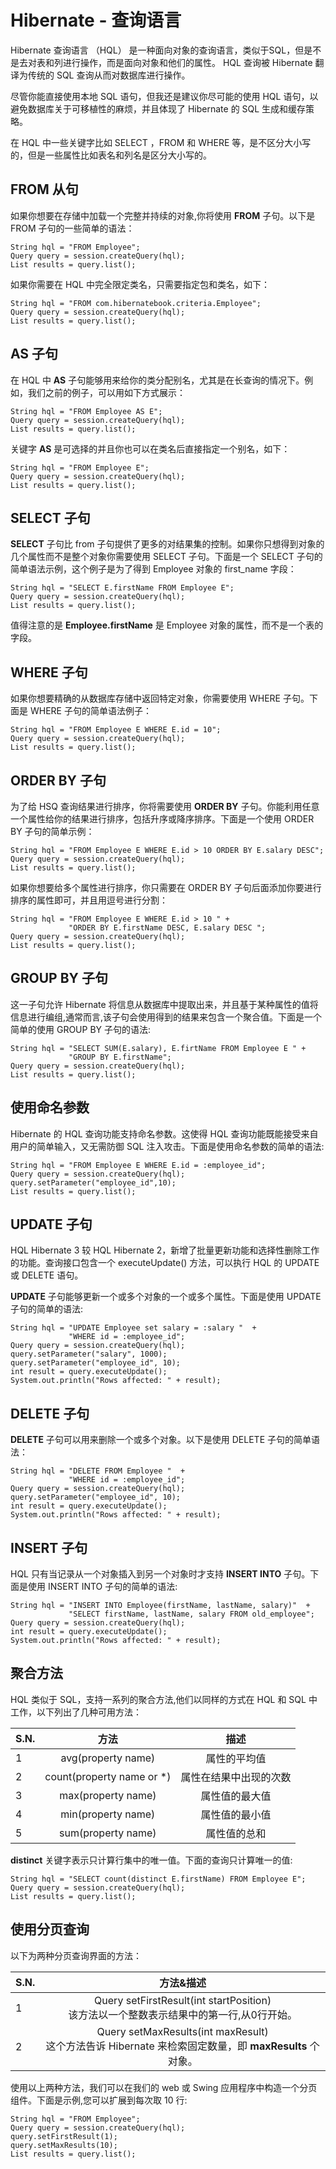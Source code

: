 # Hibernate - 查询语言

Hibernate 查询语言 （HQL） 是一种面向对象的查询语言，类似于SQL，但是不是去对表和列进行操作，而是面向对象和他们的属性。 HQL 查询被 Hibernate 翻译为传统的 SQL 查询从而对数据库进行操作。

尽管你能直接使用本地 SQL 语句，但我还是建议你尽可能的使用 HQL 语句，以避免数据库关于可移植性的麻烦，并且体现了 Hibernate 的 SQL 生成和缓存策略。

在 HQL 中一些关键字比如 SELECT ，FROM 和 WHERE 等，是不区分大小写的，但是一些属性比如表名和列名是区分大小写的。

## FROM 从句

如果你想要在存储中加载一个完整并持续的对象,你将使用 **FROM** 子句。以下是 FROM 子句的一些简单的语法：

```
String hql = "FROM Employee";
Query query = session.createQuery(hql);
List results = query.list();
```

如果你需要在 HQL 中完全限定类名，只需要指定包和类名，如下：

```
String hql = "FROM com.hibernatebook.criteria.Employee";
Query query = session.createQuery(hql);
List results = query.list();
```

## AS 子句

在 HQL 中 **AS** 子句能够用来给你的类分配别名，尤其是在长查询的情况下。例如，我们之前的例子，可以用如下方式展示：

```
String hql = "FROM Employee AS E";
Query query = session.createQuery(hql);
List results = query.list();
```

关键字 **AS** 是可选择的并且你也可以在类名后直接指定一个别名，如下：

```
String hql = "FROM Employee E";
Query query = session.createQuery(hql);
List results = query.list();
```

## SELECT 子句

**SELECT** 子句比 from 子句提供了更多的对结果集的控制。如果你只想得到对象的几个属性而不是整个对象你需要使用 SELECT 子句。下面是一个 SELECT 子句的简单语法示例，这个例子是为了得到 Employee 对象的 first_name 字段：

```
String hql = "SELECT E.firstName FROM Employee E";
Query query = session.createQuery(hql);
List results = query.list();
```

值得注意的是 **Employee.firstName** 是 Employee 对象的属性，而不是一个表的字段。

## WHERE 子句

如果你想要精确的从数据库存储中返回特定对象，你需要使用 WHERE 子句。下面是 WHERE 子句的简单语法例子：

```
String hql = "FROM Employee E WHERE E.id = 10";
Query query = session.createQuery(hql);
List results = query.list();
```

## ORDER BY 子句

为了给 HSQ 查询结果进行排序，你将需要使用 **ORDER BY** 子句。你能利用任意一个属性给你的结果进行排序，包括升序或降序排序。下面是一个使用 ORDER BY 子句的简单示例：

```
String hql = "FROM Employee E WHERE E.id > 10 ORDER BY E.salary DESC";
Query query = session.createQuery(hql);
List results = query.list();
```

如果你想要给多个属性进行排序，你只需要在 ORDER BY 子句后面添加你要进行排序的属性即可，并且用逗号进行分割：

```
String hql = "FROM Employee E WHERE E.id > 10 " +
             "ORDER BY E.firstName DESC, E.salary DESC ";
Query query = session.createQuery(hql);
List results = query.list();
```

## GROUP BY 子句

这一子句允许 Hibernate 将信息从数据库中提取出来，并且基于某种属性的值将信息进行编组,通常而言,该子句会使用得到的结果来包含一个聚合值。下面是一个简单的使用 GROUP BY 子句的语法:

```
String hql = "SELECT SUM(E.salary), E.firtName FROM Employee E " +
             "GROUP BY E.firstName";
Query query = session.createQuery(hql);
List results = query.list();
```

## 使用命名参数

Hibernate 的 HQL 查询功能支持命名参数。这使得 HQL 查询功能既能接受来自用户的简单输入，又无需防御 SQL 注入攻击。下面是使用命名参数的简单的语法:

```
String hql = "FROM Employee E WHERE E.id = :employee_id";
Query query = session.createQuery(hql);
query.setParameter("employee_id",10);
List results = query.list();
```

## UPDATE 子句

HQL Hibernate 3 较 HQL Hibernate 2，新增了批量更新功能和选择性删除工作的功能。查询接口包含一个 executeUpdate() 方法，可以执行 HQL 的 UPDATE 或 DELETE 语句。

**UPDATE** 子句能够更新一个或多个对象的一个或多个属性。下面是使用 UPDATE 子句的简单的语法:

```
String hql = "UPDATE Employee set salary = :salary "  + 
             "WHERE id = :employee_id";
Query query = session.createQuery(hql);
query.setParameter("salary", 1000);
query.setParameter("employee_id", 10);
int result = query.executeUpdate();
System.out.println("Rows affected: " + result);
```

## DELETE 子句

**DELETE** 子句可以用来删除一个或多个对象。以下是使用 DELETE 子句的简单语法：

```
String hql = "DELETE FROM Employee "  + 
             "WHERE id = :employee_id";
Query query = session.createQuery(hql);
query.setParameter("employee_id", 10);
int result = query.executeUpdate();
System.out.println("Rows affected: " + result);
```

## INSERT 子句

HQL 只有当记录从一个对象插入到另一个对象时才支持 **INSERT INTO** 子句。下面是使用 INSERT INTO 子句的简单的语法:

```
String hql = "INSERT INTO Employee(firstName, lastName, salary)"  + 
             "SELECT firstName, lastName, salary FROM old_employee";
Query query = session.createQuery(hql);
int result = query.executeUpdate();
System.out.println("Rows affected: " + result);
```

## 聚合方法

HQL 类似于 SQL，支持一系列的聚合方法,他们以同样的方式在 HQL 和 SQL 中工作，以下列出了几种可用方法：

|S.N.|方法|描述|
| ------------- |:-------------:|:-------------:| 
|1|avg(property name)|属性的平均值|
|2|count(property name or *)|属性在结果中出现的次数|
|3|max(property name)|属性值的最大值|
|4|min(property name)|属性值的最小值|
|5|sum(property name)|属性值的总和|

**distinct** 关键字表示只计算行集中的唯一值。下面的查询只计算唯一的值:

```
String hql = "SELECT count(distinct E.firstName) FROM Employee E";
Query query = session.createQuery(hql);
List results = query.list();
```

## 使用分页查询

以下为两种分页查询界面的方法：

|S.N.|方法&描述|
| ------------- |:-------------:|
|1|Query setFirstResult(int startPosition) <br> 该方法以一个整数表示结果中的第一行,从0行开始。|
|2|Query setMaxResults(int maxResult) <br> 这个方法告诉 Hibernate 来检索固定数量，即 **maxResults** 个对象。|

使用以上两种方法，我们可以在我们的 web 或 Swing 应用程序中构造一个分页组件。下面是示例,您可以扩展到每次取 10 行:

```
String hql = "FROM Employee";
Query query = session.createQuery(hql);
query.setFirstResult(1);
query.setMaxResults(10);
List results = query.list();
```
 
  
